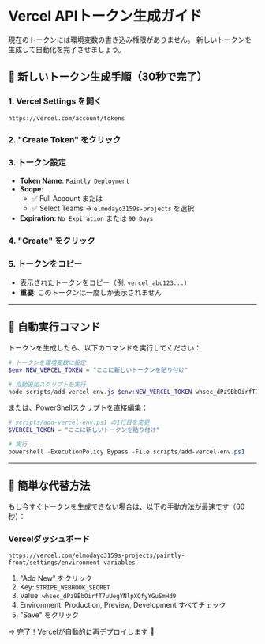 # Vercel APIトークン生成ガイド

現在のトークンには環境変数の書き込み権限がありません。
新しいトークンを生成して自動化を完了させましょう。

## 🔑 新しいトークン生成手順（30秒で完了）

### 1. Vercel Settings を開く
```
https://vercel.com/account/tokens
```

### 2. "Create Token" をクリック

### 3. トークン設定
- **Token Name**: `Paintly Deployment`
- **Scope**:
  - ✅ Full Account
  または
  - ✅ Select Teams → `elmodayo3159s-projects` を選択
- **Expiration**: `No Expiration` または `90 Days`

### 4. "Create" をクリック

### 5. トークンをコピー
- 表示されたトークンをコピー（例: `vercel_abc123...`）
- **重要**: このトークンは一度しか表示されません

---

## 🚀 自動実行コマンド

トークンを生成したら、以下のコマンドを実行してください：

```powershell
# トークンを環境変数に設定
$env:NEW_VERCEL_TOKEN = "ここに新しいトークンを貼り付け"

# 自動追加スクリプトを実行
node scripts/add-vercel-env.js $env:NEW_VERCEL_TOKEN whsec_dPz9BbOirfT7uUegYNlpXQfyYGuSmHd9
```

または、PowerShellスクリプトを直接編集：

```powershell
# scripts/add-vercel-env.ps1 の1行目を変更
$VERCEL_TOKEN = "ここに新しいトークンを貼り付け"

# 実行
powershell -ExecutionPolicy Bypass -File scripts/add-vercel-env.ps1
```

---

## 🎯 簡単な代替方法

もし今すぐトークンを生成できない場合は、以下の手動方法が最速です（60秒）：

### Vercelダッシュボード
```
https://vercel.com/elmodayo3159s-projects/paintly-front/settings/environment-variables
```

1. "Add New" をクリック
2. Key: `STRIPE_WEBHOOK_SECRET`
3. Value: `whsec_dPz9BbOirfT7uUegYNlpXQfyYGuSmHd9`
4. Environment: Production, Preview, Development すべてチェック
5. "Save" をクリック

→ 完了！Vercelが自動的に再デプロイします 🚀
